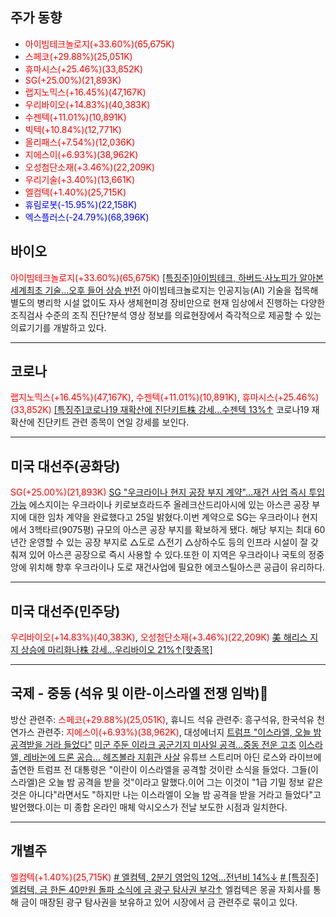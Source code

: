 ## 주가 동향
- <span style="color: red;">아이빔테크놀로지(+33.60%)(65,675K)</span>
- <span style="color: red;">스페코(+29.88%)(25,051K)</span>
- <span style="color: red;">휴마시스(+25.46%)(33,852K)</span>
- <span style="color: red;">SG(+25.00%)(21,893K)</span>
- <span style="color: red;">랩지노믹스(+16.45%)(47,167K)</span>
- <span style="color: red;">우리바이오(+14.83%)(40,383K)</span>
- <span style="color: red;">수젠텍(+11.01%)(10,891K)</span>
- <span style="color: red;">빅텍(+10.84%)(12,771K)</span>
- <span style="color: red;">올리패스(+7.54%)(12,036K)</span>
- <span style="color: red;">지에스이(+6.93%)(38,962K)</span>
- <span style="color: red;">오성첨단소재(+3.46%)(22,209K)</span>
- <span style="color: red;">우리기술(+3.40%)(13,661K)</span>
- <span style="color: red;">엘컴텍(+1.40%)(25,715K)</span>
- <span style="color: blue;">휴림로봇(-15.95%)(22,158K)</span>
- <span style="color: blue;">엑스플러스(-24.79%)(68,396K)</span>
## 바이오
<span style="color: red;">아이빔테크놀로지(+33.60%)(65,675K)</span>
[[특징주]아이빔테크, 하버드·사노피가 알아본 세계최초 기술…오후 들어 상승 반전](https://view.asiae.co.kr/article/2024080613534616857)
아이빔테크놀로지는 인공지능(AI) 기술을 접목해 별도의 병리학 시설 없이도 자사 생체현미경 장비만으로 현재 임상에서 진행하는 다양한 조직검사 수준의 조직 진단?분석 영상 정보를 의료현장에서 즉각적으로 제공할 수 있는 의료기기를 개발하고 있다.

---
## 코로나
<span style="color: red;">랩지노믹스(+16.45%)(47,167K)</span>, <span style="color: red;">수젠텍(+11.01%)(10,891K)</span>, <span style="color: red;">휴마시스(+25.46%)(33,852K)</span>
[[특징주]코로나19 재확산에 진단키트株 강세…수젠텍 13%↑](https://n.news.naver.com/mnews/article/018/0005805098)
코로나19 재확산에 진단키트 관련 종목이 연일 강세를 보인다.

---
## 미국 대선주(공화당)
<span style="color: red;">SG(+25.00%)(21,893K)</span>
[SG "우크라이나 현지 공장 부지 계약"…재건 사업 즉시 투입 가능](https://www.newsprime.co.kr/news/article/?no=647906)
에스지이는 우크라이나 키로보흐라드주 올레크산드리아시에 있는 아스콘 공장 부지에 대한 임차 계약을 완료했다고 25일 밝혔다.이번 계약으로 SG는 우크라이나 현지에서 3헥타르(9075평) 규모의 아스콘 공장 부지를 확보하게 됐다. 해당 부지는 최대 60년간 운영할 수 있는 공장 부지로 △도로 △전기 △상하수도 등의 인프라 시설이 잘 갖춰져 있어 아스콘 공장으로 즉시 사용할 수 있다.또한 이 지역은 우크라이나 국토의 정중앙에 위치해 향후 우크라이나 도로 재건사업에 필요한 에코스틸아스콘 공급이 유리하다.

---
## 미국 대선주(민주당)
<span style="color: red;">우리바이오(+14.83%)(40,383K)</span>, <span style="color: red;">오성첨단소재(+3.46%)(22,209K)</span>
[美 해리스 지지 상승에 마리화나株 강세…우리바이오 21%↑[핫종목]](https://n.news.naver.com/mnews/article/421/0007696179)

---
## 국제 - 중동 (석유 및 이란-이스라엘 전쟁 임박)
방산 관련주: <span style="color: red;">스페코(+29.88%)(25,051K)</span>, 휴니드
석유 관련주: 흥구석유, 한국석유
천연가스 관련주: <span style="color: red;">지에스이(+6.93%)(38,962K)</span>, 대성에너지
[트럼프 "이스라엘, 오늘 밤 공격받을 거라 들었다"](https://www.newspim.com/news/view/20240806000150)
[미군 주둔 이라크 공군기지 미사일 공격…중동 전운 고조](https://www.hankyung.com/article/2024080638507)
[이스라엘, 레바논에 드론 공습… 헤즈볼라 지휘관 사살](https://www.kmib.co.kr/article/view.asp?arcid=0020390517&code=61131111&cp=nv)
유튜브 스트리머 아딘 로스와 라이브에 출연한 트럼프 전 대통령은 "이란이 이스라엘을 공격할 것이란 소식을 들었다. 그들(이스라엘)은 오늘 밤 공격을 받을 것"이라고 말했다.이어 그는 이것이 "1급 기밀 정보 같은 것은 아니다"라면서도 "하지만 나는 이스라엘이 오늘 밤 공격을 받을 거라고 들었다"고 발언했다.이는 미 종합 온라인 매체 악시오스가 전날 보도한 시점과 일치한다.

---
## 개별주
<span style="color: red;">엘컴텍(+1.40%)(25,715K)</span>
[# 엘컴텍, 2분기 영업익 12억…전년비 14%↓](https://www.edaily.co.kr/News/Read?newsId=03001206638960096&mediaCodeNo=257&OutLnkChk=Y)
[# [특징주]엘컴텍, 금 한돈 40만원 돌파 소식에 금 광구 탐사권 부각↑](https://view.asiae.co.kr/article/2024032814013141502)
엘컴텍은 몽골 자회사를 통해 금이 매장된 광구 탐사권을 보유하고 있어 시장에서 금 관련주로 묶이고 있다.
